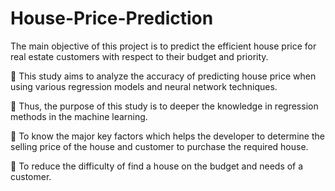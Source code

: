 # House-Price-Prediction
 The main objective of this project is to predict the efficient house price for real estate customers with respect to their budget and priority.

 This study aims to analyze the accuracy of predicting house price when using various regression models and neural network techniques.

 Thus, the purpose of this study is to deeper the knowledge in regression methods in the machine learning.

 To know the major key factors which helps the developer to determine the selling price of the house and customer to purchase the required house.

 To reduce the difficulty of find a house on the budget and needs of a customer.
